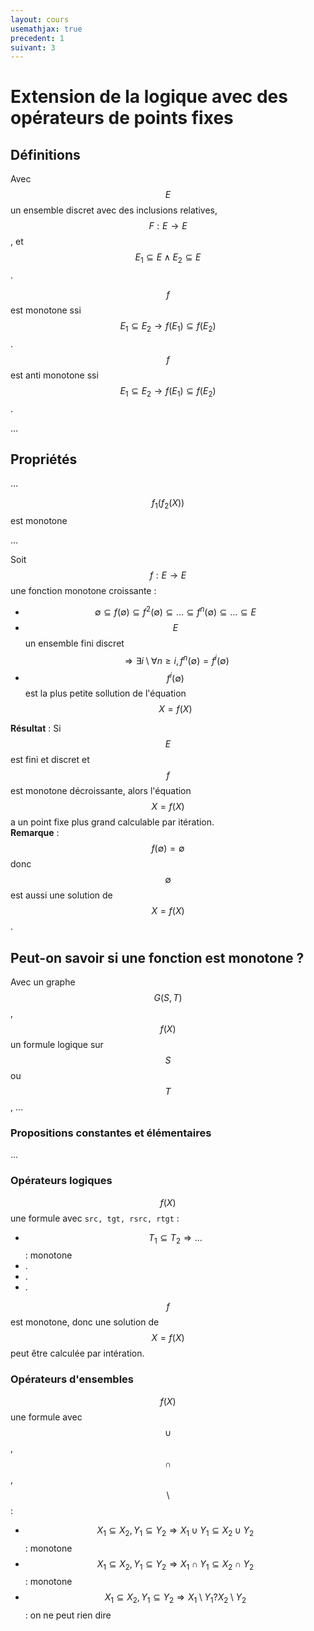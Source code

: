 ```yaml
---
layout: cours
usemathjax: true
precedent: 1
suivant: 3
---
```


# Extension de la logique avec des opérateurs de points fixes

## Définitions

Avec $$E$$ un ensemble discret avec des inclusions relatives, $$F : E \to E$$, et $$E_1 \subseteq E \land E_2 \subseteq E$$.

$$f$$ est monotone ssi $$E_1 \subseteq E_2 \to f(E_1) \subseteq f(E_2)$$.  
$$f$$ est anti monotone ssi $$E_1 \subseteq E_2 \to f(E_1) \subseteq f(E_2)$$.

...

## Propriétés

...

$$f_1(f_2(X))$$ est monotone

...

Soit $$f : E \to E$$ une fonction monotone croissante :
- $$\emptyset \subseteq f(\emptyset) \subseteq f^2(\emptyset) \subseteq ... \subseteq f^n(\emptyset) \subseteq ... \subseteq E$$
- $$E$$ un ensemble fini discret $$\Rightarrow \exists i \setminus \forall n \geq i, f^n(\emptyset) = f^i(\emptyset)$$
- $$f^i(\emptyset)$$ est la plus petite sollution de l'équation $$X = f(X)$$

**Résultat** : Si $$E$$ est fini et discret et $$f$$ est monotone décroissante, alors l'équation $$X = f(X)$$ a un point fixe plus grand calculable par itération.  
**Remarque** : $$f(\emptyset) = \emptyset$$ donc $$\emptyset$$ est aussi une solution de $$X = f(X)$$.

## Peut-on savoir si une fonction est monotone ?

Avec un graphe $$G(S, T)$$, $$f(X)$$ un formule logique sur $$S$$ ou $$T$$, ...

### Propositions constantes et élémentaires

...

### Opérateurs logiques

$$f(X)$$ une formule avec `src, tgt, rsrc, rtgt` :
- $$T_1 \subseteq T_2 \Rightarrow ...$$ : monotone
- .
- .
- .

$$f$$ est monotone, donc  une solution de $$X = f(X)$$ peut être calculée par intération.

### Opérateurs d'ensembles

$$f(X)$$ une formule avec $$\cup$$, $$\cap$$, $$\setminus$$ :
- $$X_1 \subseteq X_2, Y_1 \subseteq Y_2 \Rightarrow X_1 \cup Y_1 \subseteq X_2 \cup Y_2$$ : monotone
- $$X_1 \subseteq X_2, Y_1 \subseteq Y_2 \Rightarrow X_1 \cap Y_1 \subseteq X_2 \cap Y_2$$ : monotone
- $$X_1 \subseteq X_2, Y_1 \subseteq Y_2 \Rightarrow X_1 \setminus Y_1 ? X_2 \setminus Y_2$$ : on ne peut rien dire

